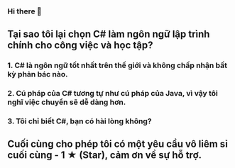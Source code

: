 ### Hi there 👋
##

## Tại sao tôi lại chọn C# làm ngôn ngữ lập trình chính cho công việc và học tập?
### 1. C# là ngôn ngữ tốt nhất trên thế giới và không chấp nhận bất kỳ phản bác nào.
### 2. Cú pháp của C# tương tự như cú pháp của Java, vì vậy tôi nghĩ việc chuyển sẽ dễ dàng hơn.
### 3. Tôi chỉ biết C#, bạn có hài lòng không?
##

## Cuối cùng cho phép tôi có một yêu cầu vô liêm sỉ cuối cùng - 1 ★ (Star), cảm ơn về sự hỗ trợ.


